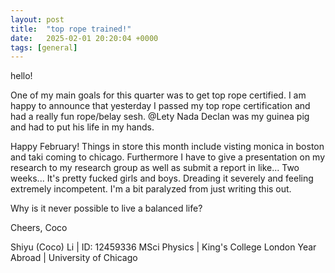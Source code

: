 ```yaml
---
layout: post
title:  "top rope trained!"
date:   2025-02-01 20:20:04 +0000
tags: [general]
---
```

hello!

One of my main goals for this quarter was to get top rope certified. I am happy to announce that yesterday I passed my top rope certification and had a really fun rope/belay sesh. @Lety Nada Declan was my guinea pig and had to put his life in my hands. 

Happy February! Things in store this month include visting monica in boston and taki coming to chicago. Furthermore I have to give a presentation on my research to my research group as well as submit a report in like... Two weeks... It's pretty fucked girls and boys. Dreading it severely and feeling extremely incompetent. I'm a bit paralyzed from just writing this out.

Why is it never possible to live a balanced life?

Cheers,
Coco

Shiyu (Coco) Li | ID: 12459336
MSci Physics |  King's College London
Year Abroad | University of Chicago
